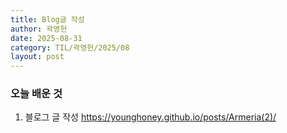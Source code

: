 ```yaml
---
title: Blog글 작성
author: 곽영헌
date: 2025-08-31
category: TIL/곽영헌/2025/08
layout: post
---
```


### 오늘 배운 것

1. 블로그 글 작성
https://younghoney.github.io/posts/Armeria(2)/
